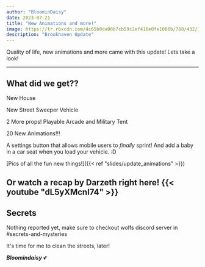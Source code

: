 ```yaml
---
author: "BloominDaisy"
date: 2023-07-21
title: "New Animations and more!"
image: https://tr.rbxcdn.com/4c65b0da08b7cb59c2ef416e0fe1086b/768/432/Image/Png
description: "Brookhaven Update"
---
```


Quality of life, new animations and more came with this update! Lets take a look!

---

## What did we get??

New House 

New Street Sweeper Vehicle

2 More props! Playable Arcade and Military Tent

20 New Animations!!!

A settings button that allows mobile users to _finally_ sprint! And add a baby in a car seat when you load your vehicle. :D

[Pics of all the fun new things!]({{< ref "slides/update_animations" >}})

Or watch a recap by Darzeth right here!
{{< youtube "dL5yXMcnI74" >}}
---


## Secrets

Nothing reported yet, make sure to checkout wolfs discord server in #secrets-and-mysteries 

It's time for me to clean the streets, later!

_**Bloomindaisy**_ <span class="nowrap"><span class="emojify">💕</span>